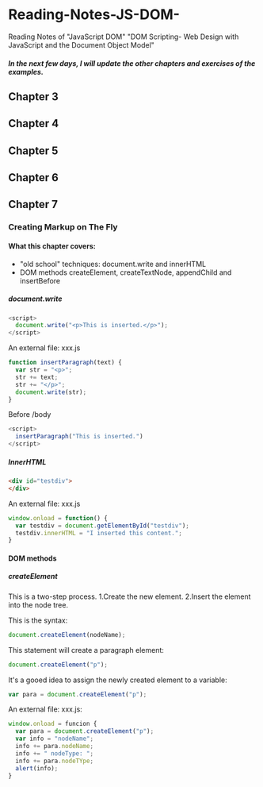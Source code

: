 # Reading-Notes-JS-DOM-
Reading Notes of  "JavaScript DOM" "DOM Scripting- Web Design with JavaScript and the Document Object Model"

##### In the next few days, I will update the other chapters and exercises of the examples.

## Chapter 3

## Chapter 4

## Chapter 5

## Chapter 6

## Chapter 7
### Creating Markup on The Fly
#### What this chapter covers:
* "old school" techniques: document.write and innerHTML
* DOM methods createElement, createTextNode, appendChild and insertBefore

##### document.write
```javascript
<script>
  document.write("<p>This is inserted.</p>");
</script>
```

An external file: xxx.js
```javascript
function insertParagraph(text) {
  var str = "<p>";
  str += text;
  str += "</p>";
  document.write(str);
}
```

Before /body
```javascript
<script>
  insertParagraph("This is inserted.")
</script>
```

##### InnerHTML
```html
<div id="testdiv">
</div>
```

An external file: xxx.js
```javascript
window.onload = function() {
  var testdiv = document.getElementById("testdiv");
  testdiv.innerHTML = "I inserted this content.";
}
```


####  DOM methods

##### createElement

This is a two-step process.
1.Create the new element.
2.Insert the element into the node tree.

This is the syntax:
```javascript
document.createElement(nodeName);
```

This statement will create a paragraph element:
```javascript
document.createElement("p");
```

It's a gooed idea to assign the newly created element to a variable:
```javascript
var para = document.createElement("p");
```

An external file: xxx.js:

```javascript
window.onload = funcion {
  var para = document.createElement("p"); 
  var info = "nodeName"; 
  info += para.nodeName; 
  info += " nodeType: "; 
  info += para.nodeTYpe; 
  alert(info); 
}
```












